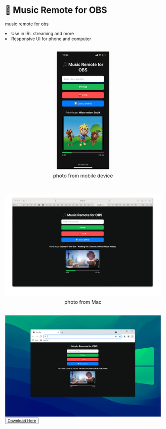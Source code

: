 # 🎵 Music Remote for OBS
music remote for obs
<li>Use in IRL streaming and more</li>
<li>Responsive UI for phone and computer</li><br>
<div style="text-align: center; margin-top: 1rem;">
<img src="Images/IMG_1803.png" style="height:380px; width: 170px;">
<p style="margin-top: 0.5rem; font-size: 1rem;">photo from mobile device</p></div><br>
<div style="text-align: center; margin-top: 1rem;">
<img src="Images/Mac-photo.png" style="">
<p style="margin-top: 0.5rem; font-size: 1rem; text-align: center;">photo from Mac</p></div><br>
<img src="Images/windows-photo.png">
<button><a href="https://github.com/mongomangoCZcz/Music-Remote-for-OBS/releases/tag/current">Download Here</a></button>
